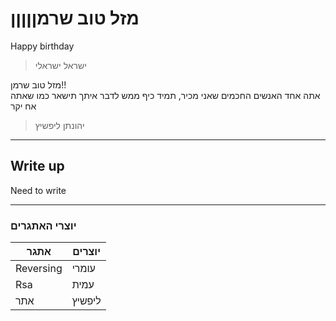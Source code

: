 # מזל טוב שרמןןןןן


Happy birthday
> ישראל ישראלי

מזל טוב שרמן!!   
  אתה אחד האנשים החכמים שאני מכיר, תמיד כיף ממש לדבר איתך
  תישאר כמו שאתה אח יקר
> יהונתן ליפשיץ

------

## Write up

Need to write

------
### יוצרי האתגרים

אתגר | יוצרים
-----|-----
Reversing | עומרי
Rsa | עמית
אתר | ליפשיץ
